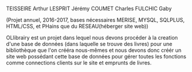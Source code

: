 TEISSEIRE Arthur
LESPRIT Jérémy
COUMET Charles
FULCHIC Gaby

(Projet annuel, 2016-2017, bases nécessaires MERISE, MYSQL, SQLPLUS, HTML/CSS, et PHains que du RESEAU(héberger site web))


OLlibrairy est un projet dans lequel nous devons procéder à la creation d'une base de données (dans laquelle se trouve des livres) pour une bibliothèque que l'on crééra nous-mêmes et nous devons donc créér un site web possédant cette base de données pour gérer toutes les fonctions comme connections clients sur le site et emprunts de livres.
